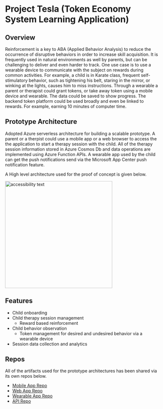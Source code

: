 # Project Tesla (Token Economy System Learning Application)

## Overview
Reinforcement is a key to ABA (Applied Behavior Analysis) to reduce the occurrence of disruptive behaviors in order to increase skill acquisition. It is frequently used in natural environments as well by parents, but can be challenging to deliver and even harder to track. One use case is to use a wearable device to communicate with the subject on rewards during common activities. For example, a child is in Karate class, frequent self-stimulatory behavior, such as tightening his belt, staring in the mirror, or winking at the lights, causes him to miss instructions. Through a wearable a parent or therapist could grant tokens, or take away token using a mobile device and wearable. The data could be saved to show progress. The backend token platform could be used broadly and even be linked to rewards. For example, earning 10 minutes of computer time.

## Prototype Architecture

Adopted Azure serverless architecture for building a scalable prototype. A parent or a therpist could use a mobile app or a web browser to access the the application to start a therapy session with the child. All of the therapy session information stored in Azure Cosmos Db and data operations are implemented using Azure Function APIs. A wearable app used by the child can get the push notifications send via the Microsoft App Center push notification feature.

A High level architecture used for the proof of concept is given below.

  <img src="https://github.com/sowsan/project-tesla/blob/master/Autism_Hack.jpg" width="350" alt="accessibility text">

## Features
 - Child onboarding
 - Child therapy session management
    - Reward based reinforcement
 - Child behavior observation
    - Token management for desired and undesired behavior via a wearable device 
 - Session data collection and analytics
    
## Repos
All  of the artifacts used for the prototype architectures has been shared via its own repos below.

 - [Mobile App Repo](https://github.com/sowsan/project-tesla-mobile)
 - [Web App Repo](https://github.com/sowsan/project-tesla-web)
 - [Wearable App Repo](https://github.com/sowsan/project-tesla-wear)
 - [API Repo](https://github.com/sowsan/project-tesla-api)





